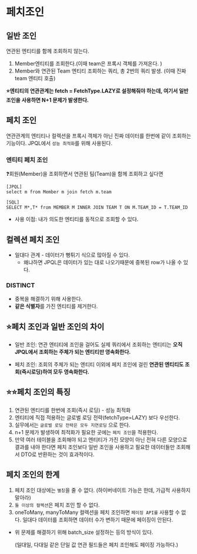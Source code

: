 # 페치조인


## 일반 조인

연관된 엔티티를 함께 조회하지 않는다.
1. Member엔티티를 조회한다.(이때 team은 프록시 객체를 가져온다. )
2. Member와 연관된 Team 엔티티 조회하는 쿼리, 총 2번의 쿼리 발생. (이때 진짜 team 엔티티 호출)

**⭐️엔티티의 연관관계는 fetch = FetchType.LAZY로 설정해줘야 하는데, 여기서 일반 조인을 사용하면 N+1 문제가 발생한다.**

## 페치 조인
  연관관계의 엔티티나 컬렉션을 프록시 객체가 아닌 진짜 데이터를 한번에 같이 조회하는 기능이다.
  JPQL에서 `성능 최적화`를 위해 사용된다.

###  엔티티 페치 조인
❓회원(Member)을 조회하면서 연관된 팀(Team)을 함께 조회하고 싶다면

```
[JPQL]
select m from Member m join fetch m.team

[SQL]
SELECT M*,T* from MEMBER M INNER JOIN TEAM T ON M.TEAM_ID = T.TEAM_ID
```

- 사용 이점: 내가 의도한 엔티티를 동적으로 조회할 수 있다.

## 컬렉션 페치 조인
- 일대다 관계 -  데이터가 뻥튀기 식으로 많아질 수 있다.
    - 왜냐하면 JPQL은 데이터가 있는 대로 나오기때문에 중복된 row가 나올 수 있다.

### DISTINCT
- 중복을 해결하기 위해 사용한다.
- **같은 식별자**를 가진 엔티티를 제거한다.


## ⭐페치 조인과 일반 조인의 차이
- 일반 조인: 연관 엔티티에 조인을 걸어도 실제 쿼리에서 조회하는 엔티티는 **오직 JPQL에서 조회하는 주체가 되는 엔티티만 영속화한다.**

- 페치 조인: 조회의 주체가 되는 엔티티 이외에 페치 조인에 걸린 **연관된 엔티티도 조회(즉시로딩)하여 모두 영속화한다.**

## ⭐⭐페치 조인의 특징
1. 연관된 엔티티를 한번에 조회(즉시 로딩) -  성능 최적화
2. 엔티티에 직접 적용하는 글로벌 로딩 전략(fetchType=LAZY) 보다 우선한다.
3. 실무에서는 `글로벌 로딩 전략은 모두 지연로딩` 으로 한다.
4. n+1 문제가 발생하여 최적화가 필요한 곳에는 `페치 조인`을 적용한다.
5. 만약 여러 테이블을 조회해야 되고 엔티티가 가진 모양이 아닌 전혀 다른 모양으로 결과를 내야 한다면 페치 조인보다 일반 조인을 사용하고 필요한 데이터들만 조회해서 DTO로 반환하는 것이 효과적이다.

## 페치 조인의 한계
1. 페치 조인 대상에는 `별칭`을 줄 수 없다.  (하이버네이트 가능은 한데, 가급적 사용하지 말아라)
2. `둘 이상의 컬렉션`은 페치 조인 할 수 없다.
3. oneToMany, manyToMany 컬렉션을 페치 조인하면 `페이징 API를` 사용할 수 없다. 일대다 데이터를 조회하면 데이터 수가 변하기 때문에 페이징이 안된다.
- 위 문제를 해결하기 위해 batch_size 설정하는 등의 방식이 있다.

  (일대일, 다대일 같은 단일 값 연관 필드들은 페치 조인해도 페이징 가능하다.)
   